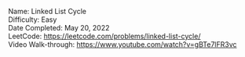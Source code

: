 Name: Linked List Cycle
<br/>
Difficulty: Easy
<br/>
Date Completed: May 20, 2022
<br/>
LeetCode: https://leetcode.com/problems/linked-list-cycle/
<br/>
Video Walk-through: https://www.youtube.com/watch?v=gBTe7lFR3vc
